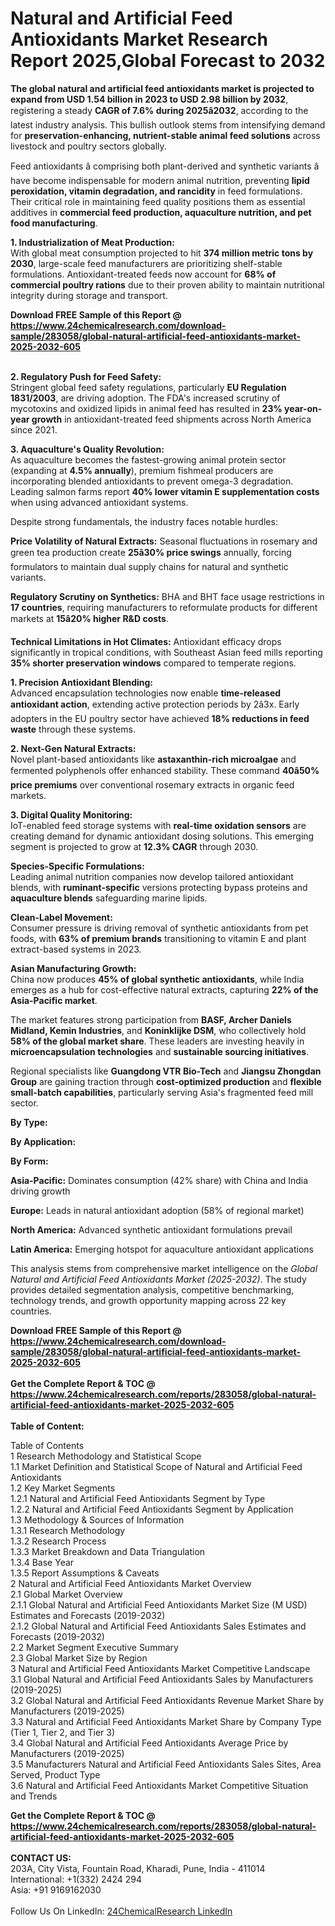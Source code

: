 <h1>Natural and Artificial Feed Antioxidants Market Research Report 2025,Global Forecast to 2032</h1><p><strong>The global natural and artificial feed antioxidants market is projected to expand from USD 1.54 billion in 2023 to USD 2.98 billion by 2032</strong>, registering a steady <strong>CAGR of 7.6% during 2025â2032</strong>, according to the latest industry analysis. This bullish outlook stems from intensifying demand for <strong>preservation-enhancing, nutrient-stable animal feed solutions</strong> across livestock and poultry sectors globally.</p><p>Feed antioxidants â comprising both plant-derived and synthetic variants â have become indispensable for modern animal nutrition, preventing <strong>lipid peroxidation, vitamin degradation, and rancidity</strong> in feed formulations. Their critical role in maintaining feed quality positions them as essential additives in <strong>commercial feed production, aquaculture nutrition, and pet food manufacturing</strong>.</p><p><strong>1. Industrialization of Meat Production:</strong><br>
With global meat consumption projected to hit <strong>374 million metric tons by 2030</strong>, large-scale feed manufacturers are prioritizing shelf-stable formulations. Antioxidant-treated feeds now account for <strong>68% of commercial poultry rations</strong> due to their proven ability to maintain nutritional integrity during storage and transport.</p><div><b>Download FREE Sample of this Report @ 
            <a href="https://www.24chemicalresearch.com/download-sample/283058/global-natural-artificial-feed-antioxidants-market-2025-2032-605">
            https://www.24chemicalresearch.com/download-sample/283058/global-natural-artificial-feed-antioxidants-market-2025-2032-605</a></b></div><br><p><strong>2. Regulatory Push for Feed Safety:</strong><br>
Stringent global feed safety regulations, particularly <strong>EU Regulation 1831/2003</strong>, are driving adoption. The FDA's increased scrutiny of mycotoxins and oxidized lipids in animal feed has resulted in <strong>23% year-on-year growth</strong> in antioxidant-treated feed shipments across North America since 2021.</p><p><strong>3. Aquaculture's Quality Revolution:</strong><br>
As aquaculture becomes the fastest-growing animal protein sector (expanding at <strong>4.5% annually</strong>), premium fishmeal producers are incorporating blended antioxidants to prevent omega-3 degradation. Leading salmon farms report <strong>40% lower vitamin E supplementation costs</strong> when using advanced antioxidant systems.</p><p>Despite strong fundamentals, the industry faces notable hurdles:</p><p><strong>Price Volatility of Natural Extracts:</strong> Seasonal fluctuations in rosemary and green tea production create <strong>25â30% price swings</strong> annually, forcing formulators to maintain dual supply chains for natural and synthetic variants.</p><p><strong>Regulatory Scrutiny on Synthetics:</strong> BHA and BHT face usage restrictions in <strong>17 countries</strong>, requiring manufacturers to reformulate products for different markets at <strong>15â20% higher R&amp;D costs</strong>.</p><p><strong>Technical Limitations in Hot Climates:</strong> Antioxidant efficacy drops significantly in tropical conditions, with Southeast Asian feed mills reporting <strong>35% shorter preservation windows</strong> compared to temperate regions.</p><p><strong>1. Precision Antioxidant Blending:</strong><br>
Advanced encapsulation technologies now enable <strong>time-released antioxidant action</strong>, extending active protection periods by 2â3x. Early adopters in the EU poultry sector have achieved <strong>18% reductions in feed waste</strong> through these systems.</p><p><strong>2. Next-Gen Natural Extracts:</strong><br>
Novel plant-based antioxidants like <strong>astaxanthin-rich microalgae</strong> and fermented polyphenols offer enhanced stability. These command <strong>40â50% price premiums</strong> over conventional rosemary extracts in organic feed markets.</p><p><strong>3. Digital Quality Monitoring:</strong><br>
IoT-enabled feed storage systems with <strong>real-time oxidation sensors</strong> are creating demand for dynamic antioxidant dosing solutions. This emerging segment is projected to grow at <strong>12.3% CAGR</strong> through 2030.</p><p><strong>Species-Specific Formulations:</strong><br>
	Leading animal nutrition companies now develop tailored antioxidant blends, with <strong>ruminant-specific</strong> versions protecting bypass proteins and <strong>aquaculture blends</strong> safeguarding marine lipids.</p><p><strong>Clean-Label Movement:</strong><br>
	Consumer pressure is driving removal of synthetic antioxidants from pet foods, with <strong>63% of premium brands</strong> transitioning to vitamin E and plant extract-based systems in 2023.</p><p><strong>Asian Manufacturing Growth:</strong><br>
	China now produces <strong>45% of global synthetic antioxidants</strong>, while India emerges as a hub for cost-effective natural extracts, capturing <strong>22% of the Asia-Pacific market</strong>.</p><p>The market features strong participation from <strong>BASF, Archer Daniels Midland, Kemin Industries</strong>, and <strong>Koninklijke DSM</strong>, who collectively hold <strong>58% of the global market share</strong>. These leaders are investing heavily in <strong>microencapsulation technologies</strong> and <strong>sustainable sourcing initiatives</strong>.</p><p>Regional specialists like <strong>Guangdong VTR Bio-Tech</strong> and <strong>Jiangsu Zhongdan Group</strong> are gaining traction through <strong>cost-optimized production</strong> and <strong>flexible small-batch capabilities</strong>, particularly serving Asia's fragmented feed mill sector.</p><p><strong>By Type:</strong></p><p><strong>By Application:</strong></p><p><strong>By Form:</strong></p><p><strong>Asia-Pacific:</strong> Dominates consumption (42% share) with China and India driving growth</p><p><strong>Europe:</strong> Leads in natural antioxidant adoption (58% of regional market)</p><p><strong>North America:</strong> Advanced synthetic antioxidant formulations prevail</p><p><strong>Latin America:</strong> Emerging hotspot for aquaculture antioxidant applications</p><p>This analysis stems from comprehensive market intelligence on the <em>Global Natural and Artificial Feed Antioxidants Market (2025-2032)</em>. The study provides detailed segmentation analysis, competitive benchmarking, technology trends, and growth opportunity mapping across 22 key countries.</p><div><b>Download FREE Sample of this Report @ 
            <a href="https://www.24chemicalresearch.com/download-sample/283058/global-natural-artificial-feed-antioxidants-market-2025-2032-605">
            https://www.24chemicalresearch.com/download-sample/283058/global-natural-artificial-feed-antioxidants-market-2025-2032-605</a></b></div><br><div><b>Get the Complete Report & TOC @ 
            <a href="https://www.24chemicalresearch.com/reports/283058/global-natural-artificial-feed-antioxidants-market-2025-2032-605">
            https://www.24chemicalresearch.com/reports/283058/global-natural-artificial-feed-antioxidants-market-2025-2032-605</a></b></div><br>
            <b>Table of Content:</b><p>Table of Contents<br />
1 Research Methodology and Statistical Scope<br />
1.1 Market Definition and Statistical Scope of Natural and Artificial Feed Antioxidants<br />
1.2 Key Market Segments<br />
1.2.1 Natural and Artificial Feed Antioxidants Segment by Type<br />
1.2.2 Natural and Artificial Feed Antioxidants Segment by Application<br />
1.3 Methodology & Sources of Information<br />
1.3.1 Research Methodology<br />
1.3.2 Research Process<br />
1.3.3 Market Breakdown and Data Triangulation<br />
1.3.4 Base Year<br />
1.3.5 Report Assumptions & Caveats<br />
2 Natural and Artificial Feed Antioxidants Market Overview<br />
2.1 Global Market Overview<br />
2.1.1 Global Natural and Artificial Feed Antioxidants Market Size (M USD) Estimates and Forecasts (2019-2032)<br />
2.1.2 Global Natural and Artificial Feed Antioxidants Sales Estimates and Forecasts (2019-2032)<br />
2.2 Market Segment Executive Summary<br />
2.3 Global Market Size by Region<br />
3 Natural and Artificial Feed Antioxidants Market Competitive Landscape<br />
3.1 Global Natural and Artificial Feed Antioxidants Sales by Manufacturers (2019-2025)<br />
3.2 Global Natural and Artificial Feed Antioxidants Revenue Market Share by Manufacturers (2019-2025)<br />
3.3 Natural and Artificial Feed Antioxidants Market Share by Company Type (Tier 1, Tier 2, and Tier 3)<br />
3.4 Global Natural and Artificial Feed Antioxidants Average Price by Manufacturers (2019-2025)<br />
3.5 Manufacturers Natural and Artificial Feed Antioxidants Sales Sites, Area Served, Product Type<br />
3.6 Natural and Artificial Feed Antioxidants Market Competitive Situation and Trends<br />
</p><div><b>Get the Complete Report & TOC @ 
            <a href="https://www.24chemicalresearch.com/reports/283058/global-natural-artificial-feed-antioxidants-market-2025-2032-605">
            https://www.24chemicalresearch.com/reports/283058/global-natural-artificial-feed-antioxidants-market-2025-2032-605</a></b></div><br><b>CONTACT US:</b><br>
            203A, City Vista, Fountain Road, Kharadi, Pune, India - 411014<br>
            International: +1(332) 2424 294<br>
            Asia: +91 9169162030 <br><br>
            Follow Us On LinkedIn: <a href="https://www.linkedin.com/company/24chemicalresearch/">24ChemicalResearch LinkedIn</a>